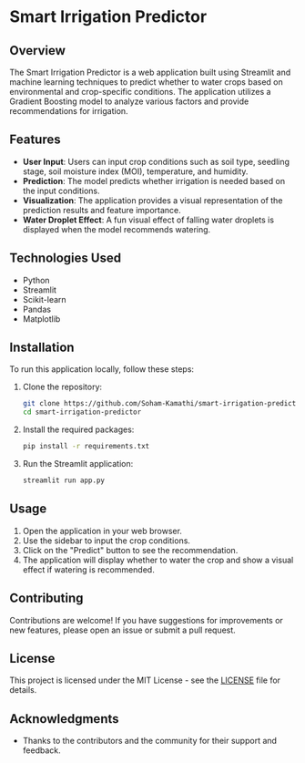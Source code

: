 # Smart Irrigation Predictor

## Overview
The Smart Irrigation Predictor is a web application built using Streamlit and machine learning techniques to predict whether to water crops based on environmental and crop-specific conditions. The application utilizes a Gradient Boosting model to analyze various factors and provide recommendations for irrigation.

## Features
- **User Input**: Users can input crop conditions such as soil type, seedling stage, soil moisture index (MOI), temperature, and humidity.
- **Prediction**: The model predicts whether irrigation is needed based on the input conditions.
- **Visualization**: The application provides a visual representation of the prediction results and feature importance.
- **Water Droplet Effect**: A fun visual effect of falling water droplets is displayed when the model recommends watering.

## Technologies Used
- Python
- Streamlit
- Scikit-learn
- Pandas
- Matplotlib

## Installation
To run this application locally, follow these steps:

1. Clone the repository:
   ```bash
   git clone https://github.com/Soham-Kamathi/smart-irrigation-predictor.git
   cd smart-irrigation-predictor
   ```

2. Install the required packages:
   ```bash
   pip install -r requirements.txt
   ```

3. Run the Streamlit application:
   ```bash
   streamlit run app.py
   ```

## Usage
1. Open the application in your web browser.
2. Use the sidebar to input the crop conditions.
3. Click on the "Predict" button to see the recommendation.
4. The application will display whether to water the crop and show a visual effect if watering is recommended.

## Contributing
Contributions are welcome! If you have suggestions for improvements or new features, please open an issue or submit a pull request.

## License
This project is licensed under the MIT License - see the [LICENSE](LICENSE) file for details.

## Acknowledgments
- Thanks to the contributors and the community for their support and feedback.
